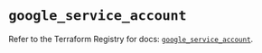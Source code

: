 # `google_service_account`

Refer to the Terraform Registry for docs: [`google_service_account`](https://registry.terraform.io/providers/hashicorp/google-beta/6.23.0/docs/resources/google_service_account).
